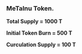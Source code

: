 ### MeTaInu Token.

<b> Total Supply = 1000 T 

Initial Token Burn = 500 T

Curculation Supply = 100 T </b>
